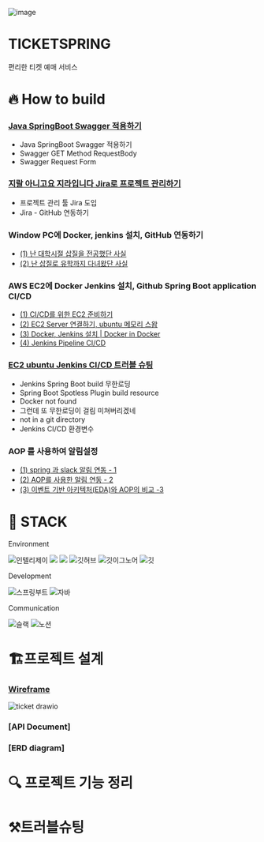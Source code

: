 ![image](https://img1.daumcdn.net/thumb/R1280x0/?scode=mtistory2&fname=https%3A%2F%2Fblog.kakaocdn.net%2Fdn%2Fs2pI8%2FbtsKvC8F6fw%2FMYmpzfE0viiwGk9AyFrGU0%2Fimg.png)

# TICKETSPRING

편리한 티켓 예매 서비스

# 🔥 How to build
### [Java SpringBoot Swagger 적용하기](https://everyday-spring.com/625)

- Java SpringBoot Swagger 적용하기
- Swagger GET Method RequestBody
- Swagger Request Form

### [지랄 아니고요 지라입니다 Jira로 프로젝트 관리하기](https://everyday-spring.com/626)

- 프로젝트 관리 툴 Jira 도입
- Jira - GitHub 연동하기

### Window PC에 Docker, jenkins 설치, GitHub 연동하기

- [ (1) 난 대학시절 삽질을 전공했단 사실](https://everyday-spring.com/628)
- [ (2) 난 삽질로 유학까지 다녀왔단 사실](https://everyday-spring.com/629)

### AWS EC2에 Docker Jenkins 설치, Github Spring Boot application CI/CD

- [ (1) CI/CD를 위한 EC2 준비하기](https://everyday-spring.com/630)
- [ (2) EC2 Server 연결하기, ubuntu 메모리 스왑](https://everyday-spring.com/631)
- [ (3) Docker, Jenkins 설치 | Docker in Docker](https://subin0522.tistory.com/632)
- [ (4) Jenkins Pipeline CI/CD](https://subin0522.tistory.com/633)

### [EC2 ubuntu Jenkins CI/CD 트러블 슈팅](https://everyday-spring.com/634)

- Jenkins Spring Boot build 무한로딩
- Spring Boot Spotless Plugin build resource
- Docker not found
- 그런데 또 무한로딩이 걸림 미쳐버리겠네
- not in a git directory
- Jenkins CI/CD 환경변수

### AOP 를 사용하여 알림설정
- [ (1) spring 과 slack 알림 연동 - 1](https://k-chongchong.tistory.com/40)
- [ (2) AOP를 사용한 알림 연동 - 2 ](https://k-chongchong.tistory.com/41)
- [ (3) 이벤트 기반 아키텍처(EDA)와 AOP의 비교 -3 ](https://k-chongchong.tistory.com/42)

# 🚀 STACK

Environment

![인텔리제이](   https://img.shields.io/badge/IntelliJ_IDEA-000000.svg?style=for-the-badge&logo=intellij-idea&logoColor=white)
![](https://img.shields.io/badge/Gradle-02303a?style=for-the-badge&logo=gradle&logoColor=white)
![](https://img.shields.io/badge/Postman-ff6c37?style=for-the-badge&logo=postman&logoColor=white)
![깃허브](https://img.shields.io/badge/GitHub-100000?style=for-the-badge&logo=github&logoColor=white)
![깃이그노어](https://img.shields.io/badge/gitignore.io-204ECF?style=for-the-badge&logo=gitignore.io&logoColor=white)
![깃](https://img.shields.io/badge/GIT-E44C30?style=for-the-badge&logo=git&logoColor=white)

Development

![스프링부트](https://img.shields.io/badge/SpringBoot-6db33f?style=for-the-badge&logo=springboot&logoColor=white)
![자바](https://img.shields.io/badge/Java-ED8B00?style=for-the-badge&logo=openjdk&logoColor=white)

Communication

![슬랙](  https://img.shields.io/badge/Slack-4A154B?style=for-the-badge&logo=slack&logoColor=white)
![노션](https://img.shields.io/badge/Notion-000000?style=for-the-badge&logo=notion&logoColor=white)

# 🏗️프로젝트 설계

### [Wireframe](https://drive.google.com/file/d/1cl51FhT9eB7Fn7WYQunUS5aeoeQceLgx/view?usp=sharing)

![ticket drawio](https://github.com/user-attachments/assets/e3d196e7-c34c-480b-8520-0da74506431c)

### [API Document]

### [ERD diagram]

# 🔍 프로젝트 기능 정리

# ⚒️트러블슈팅
